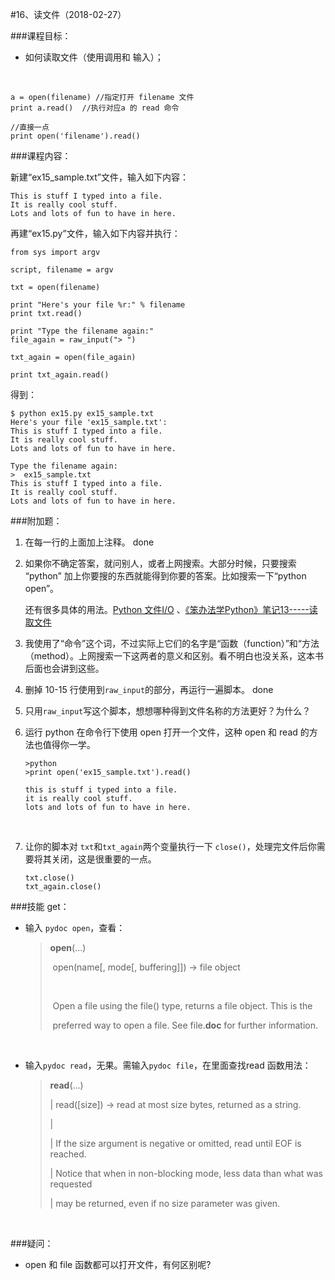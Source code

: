 #16、读文件（2018-02-27）



###课程目标：

* 如何读取文件（使用调用和 输入）；

  ​

```
a = open(filename) //指定打开 filename 文件
print a.read()  //执行对应a 的 read 命令

//直接一点
print open('filename').read()
```



###课程内容：

新建“ex15_sample.txt”文件，输入如下内容：

```
This is stuff I typed into a file.
It is really cool stuff.
Lots and lots of fun to have in here.
```

再建“ex15.py”文件，输入如下内容并执行：

```
from sys import argv

script, filename = argv

txt = open(filename)

print "Here's your file %r:" % filename
print txt.read()

print "Type the filename again:"
file_again = raw_input("> ")

txt_again = open(file_again)

print txt_again.read()
```

得到：

```
$ python ex15.py ex15_sample.txt
Here's your file 'ex15_sample.txt':
This is stuff I typed into a file.
It is really cool stuff.
Lots and lots of fun to have in here.

Type the filename again:
>  ex15_sample.txt
This is stuff I typed into a file.
It is really cool stuff.
Lots and lots of fun to have in here.
```



###附加题：

1. 在每一行的上面加上注释。
   done
   ​

2. 如果你不确定答案，就问别人，或者上网搜索。大部分时候，只要搜索 “python” 加上你要搜的东西就能得到你要的答案。比如搜索一下“python open”。

   还有很多具体的用法。[Python 文件I/O](http://www.runoob.com/python/python-files-io.html) 、[《笨办法学Python》笔记13-----读取文件](https://www.jianshu.com/p/f823d6cf3f4b)
   ​

3. 我使用了“命令”这个词，不过实际上它们的名字是“函数（function）”和“方法（method）。上网搜索一下这两者的意义和区别。看不明白也没关系，这本书后面也会讲到这些。
   ​

4. 删掉 10-15 行使用到`raw_input`的部分，再运行一遍脚本。
   done
   ​

5. 只用`raw_input`写这个脚本，想想哪种得到文件名称的方法更好？为什么？
   ​

6. 运行 python 在命令行下使用 open 打开一个文件，这种 open 和 read 的方法也值得你一学。

   ```
   >python
   >print open('ex15_sample.txt').read()

   this is stuff i typed into a file.
   it is really cool stuff.
   lots and lots of fun to have in here.
   ```

   ​

7. 让你的脚本对 `txt`和`txt_again`两个变量执行一下 `close()`，处理完文件后你需要将其关闭，这是很重要的一点。

   ```
   txt.close()
   txt_again.close()
   ```



###技能 get：



* 输入 `pydoc open`，查看：

  >**open**(...)
  >
  >​    open(name[, mode[, buffering]]) -> file object
  >
  >​    
  >
  >​    Open a file using the file() type, returns a file object.  This is the
  >
  >​    preferred way to open a file.  See file.__doc__ for further information.

  ​

* 输入`pydoc read`，无果。需输入`pydoc file`，在里面查找read 函数用法：

  >**read**(...)
  >
  > |      read([size]) -> read at most size bytes, returned as a string.
  >
  > |      
  >
  > |      If the size argument is negative or omitted, read until EOF is reached.
  >
  > |      Notice that when in non-blocking mode, less data than what was requested
  >
  > |      may be returned, even if no size parameter was given.

  ​

###疑问：

* open 和 file 函数都可以打开文件，有何区别呢?